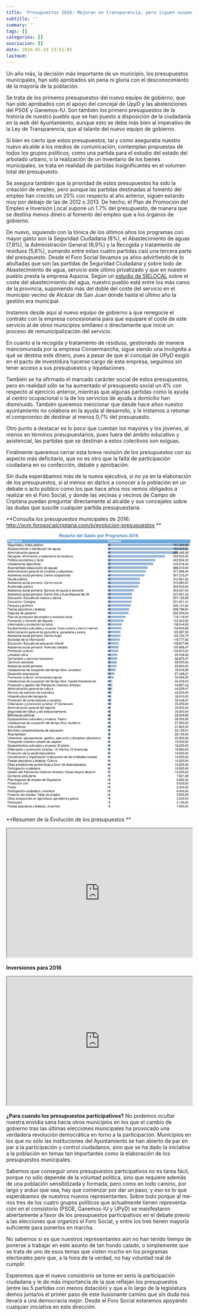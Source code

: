 ```yaml
---
title: 'Presupuestos 2016: Mejoran en transparencia, pero siguen suspensos en participación'
subtitle: ''
summary: ''
tags: []
categories: []
asociacion: []
date: 2016-01-19 13:51:02
lastmod:
---
```


Un año más, la decisión más importante de un municipio, los presupuestos municipales, han sido aprobados sin pena ni gloria con el desconocimiento de la mayoría de la población.
 
Se trata de los primeros presupuestos del nuevo equipo de gobierno, que han sido aprobados con el apoyo del concejal de UpyD y las abstenciones del PSOE y Ganemos-IU. Son también los primero presupuestos de la historia de nuestro pueblo que se han puesto a disposición de la ciudadanía en la web del Ayuntamiento, aunque esto se debe más bien al imperativo de la Ley de Transparencia, que al talante del nuevo equipo de gobierno.

Si bien es cierto que estos presupuestos, tal y como aseguraba nuestro nuevo alcalde a los medios de comunicación, contemplan propuestas de todos los grupos políticos, como una partida para el estudio del estado del arbolado urbano, o la realización de un inventario de los bienes municipales, se trata en realidad de partidas insignificantes en el volumen total del presupuesto.

Se asegura también que la prioridad de estos presupuestos ha sido la creación de empleo, pero aunque las partidas destinadas al fomento del empleo han crecido un 20% con respecto al año anterior, siguen estando muy por debajo de las de 2012 o 2013. De hecho, el Plan de Promoción del Empleo e Inversión Local supone un 1.7% del presupuesto, de manera que se destina menos dinero al fomento del empleo que a los órganos de gobierno.

De nuevo, siguiendo con la tónica de los últimos años los programas con mayor gasto son la Seguridad Ciudadana (8%),  el Abastecimiento de aguas (7,9%), la Administración General (6,9%) y la Recogida y tratamiento de residuos (5,6%), sumando entre estas cuatro partidas casi una tercera parte del presupuesto.
Desde el Foro Social llevamos ya años advirtiendo de lo abultadas que son  las partidas de Seguridad Ciudadana y sobre todo de Abastecimiento de agua, servicio este último privatizado y que en nuestro pueblo presta la empresa Aquona. Según un [estudio de SIELOCAL](http://goo.gl/6ky0Zo) sobre el coste del abastecimiento del agua, nuestro pueblo está entre los más caros de la provincia, suponiendo más del doble del coste del servicio en el municipio vecino de Alcázar de San Juan donde hasta el último año la gestión era municipal.

Instamos desde aquí al nuevo equipo de gobierno a que renegocie el contrato con la empresa concesionaria para que equipare el coste de este servicio al de otros municipios similares o directamente que inicie un proceso de remunicipalización del servicio.

En cuanto a la recogida y tratamiento de residuos, gestionado de manera mancomunada por la empresa Consermancha, sigue siendo una incógnita a qué se destina este dinero, pues a pesar de que el concejal de UPyD exigió en el pacto de investidura hacerse cargo de esta empresa, seguimos sin tener acceso a sus presupuestos y liquidaciones.

También se ha afirmado el marcado carácter social de estos presupuestos, pero en realidad sólo se ha aumentado el presupuesto social un 4% con respecto al ejercicio anterior, mientras que algunas partidas como la ayuda al centro ocupacional o la de los servicios de ayuda a domicilio han disminuido. También queremos mencionar que desde hace años nuestro ayuntamiento no colabora en la ayuda al desarrollo, y le instamos a retomar el compromiso de destinar al menos 0,7% del presupuesto.

Otro punto a destacar es lo poco que cuentan los mayores y los jóvenes, al menos en términos presupuestarios, pues fuera del ámbito educativo y asistencial, las partidas que se destinan a estos colectivos son exiguas. 

Finalmente queremos cerrar esta breve revisión de los presupuestos con su aspecto más deficitario, que no es otro que la falta de participación ciudadana en su confección, debate y apro­bación. 

Sin duda esperábamos más de la nueva ejecutiva, si no ya en la elaboración de los presupuestos, si al menos en darlos a conocer a la población en un debate o acto público como los que hace años nos vemos obligados a realizar en el Foro Social, y donde las vecinas y vecinos de Campo de Criptana puedan preguntar directamente al alcalde y sus concejales sobre las dudas que suscite cualquier partida presupuestaria.

**Consulta los presupuestos municipales de 2016: http://ocm.forosocialcriptana.com/p/evolucion-presupuestos
**

<img src="img/presupuesto_gastos_programas_2016.png#cente" alt="" width="772">

**Resumen de la Evolución de los presupuestos ** 
<iframe src="https://docs.google.com/spreadsheets/d/1svW6qshqs5hP2BMfaMirBt4O3W6KsAlnc_9md6pTuPU/pubhtml?gid=1162206437&single=true&widget=true&headers=false&chrome=false" width="100%" height="350"></iframe>

**Inversiones para 2016** 
<iframe src="https://docs.google.com/spreadsheets/d/11_7qPekLsIMH3vCChG_7XrUMJl1aZzHN7-CE2SIhRcs/pubhtml?gid=1035580029&single=true&widget=true&headers=false&chrome=false" width="100%" height="350"></iframe>

**¿Para cuando los pre­supuestos participativos?**
No podemos ocultar nuestra envidia sana hacia otros municipios en los que el cambio de gobierno tras las últimas elecciones municipales ha provocado una verdadera revolución democrática en torno a la participación. Municipios en los que no sólo las instituciones del Ayunta­miento se han abierto de par en par a la participación y control ciudadanos, sino que se ha dado la iniciativa a la población en temas tan importantes como la elabora­ción de los presupuestos municipales. 

Sabemos que conseguir unos presupuestos participa­tivos no es tarea fácil, porque no sólo depende de la voluntad política, sino que requiere además de una población sensibilizada y formada, pero como en todo camino, por largo y arduo que sea, hay que comenzar por dar un paso, y eso es lo que esperábamos de nuestros nuevos represen­tan­tes. Sobre todo porque al me­nos tres de los cuatro grupos políticos que actual­mente tienen representa­ción en el consistorio (PSOE, Ganemos­­-IU y UPyD) se manifestaron abiertamente a favor de los presupuestos participativos en el debate previo a las elecciones que organizó el Foro Social, y entre los tres tienen mayoría suficiente para ponerlos en marcha. 

No sabemos si es que nuestros representantes aún no han tenido tiempo de ponerse a trabajar en este asunto de tan hondo calado, o simplemente que se trata de uno de esos temas que visten mucho en los programas electorales pero que, a la hora de la verdad, no hay voluntad real de cumplir. 

Esperemos que el nuevo consistorio se tome en serio la participación ciudadana y le de más importancia de la que reflejan los presupuestos (entre las 5 partidas con menos dotación) y que a lo largo de la legislatura demos junta/os el primer paso de este ilusionante camino que sin duda nos llevará a una democracia mejor. Desde el Foro Social estaremos apoyando cualquier iniciativa en esta dirección. 

